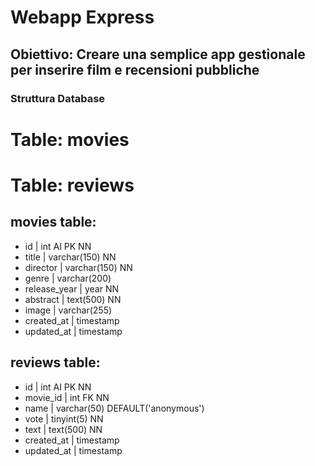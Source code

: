 # Webapp Express
## Obiettivo: Creare una semplice app gestionale per inserire film e recensioni pubbliche

### Struttura Database

# Table: movies
# Table: reviews

## movies table:
- id           | int AI PK NN
- title        | varchar(150) NN
- director     | varchar(150) NN
- genre        | varchar(200) 
- release_year | year NN
- abstract     | text(500) NN
- image        | varchar(255) 
- created_at   | timestamp
- updated_at   | timestamp


## reviews table:
- id         | int AI PK NN
- movie_id   | int FK NN 
- name       | varchar(50) DEFAULT('anonymous')
- vote       | tinyint(5) NN
- text       | text(500) NN
- created_at | timestamp
- updated_at | timestamp
